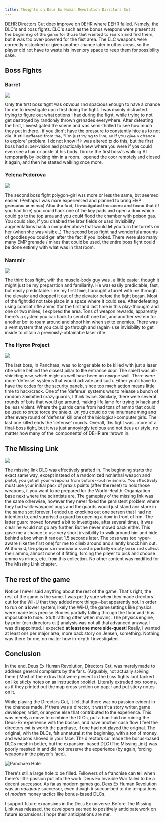 ```yaml
---
title: Thoughts on Deus Ex Human Revolution Directors Cut
---
```


DEHR Directors Cut does improve on DEHR where DEHR failed.
Namely, the DLC's and boss fights.
DLC's such as the bonus weapons were present at the beginning of the game for those that wanted to search and find them, but it was too over-powered for the first area.
The DLC weapons were correctly restocked or given another chance later in other areas, so the player did not have to waste his inventory space to keep them for possibility sake.

## Boss Fights

### Barret

![](/images/dehr/barrett.jpg)

Only the first boss fight was obvious and spacious enough to have a chance for me to investigate upon first doing the fight.
I was mainly distracted trying to figure out what options I had during the fight, while trying to not get destroyed by randomly thrown grenades everywhere.
After defeating the first, I investigated the scene and was semi-thrilled to see how much they put in there.. if you didn't have the pressure to constantly hide as to not die.
It still suffered from the, "I'm just trying to live, as if you give a chance to explore" problem.
I do not know if it was altered to do this, but the first boss had super-vision and practically knew where you were if you could even see a hair or ankle of his body.
I broke the first boss's walking AI temporarily by locking him in a room.
I opened the door remotely and closed it again, and then he started walking once more.

### Yelena Fedorova

![](/images/dehr/yelena.jpg)

The second boss fight polygon-girl was more or less the same, but seemed easier. (Perhaps I was more experienced and planned to bring EMP grenades or mines)
After the fact, I investigated the scene and found that (if you had time) you could hack one of the key pads and open a door which could go to the top area and you could flood the chamber with poison gas.
You could also, if you disabled the later fields or used invisibility augmentations hack a computer above that would let you turn the turrets on her (when she was visible..)
The second boss fight had wonderful amounts of goodies you could get after the fact if you looked.
There were also many many EMP grenade / mines that could be used, the entire boss fight could be done entirely with what was in that room.

### Nammir

![](/images/dehr/namirr.jpg)

The third boss fight, with the muscle-body guy was.. a little easier, though it might just be my preparation and familiarity.
He was easily predictable, fast, but easily predictable.
Like my first time, I brought a turret with me through the elevator and dropped it out of the elevator before the fight began.
Most of the fight did not take place in a space where it could see.
After defeating using combat rifle ammo (for the first and last time in this play-through) and one or two mines, I explored the area.
Tons of weapon rewards, apparently there's a system you can hack to send off one bot, and another system for another bot to roam around and shoot him when set to enemies.
There was a vent system that you could go through and (again) use invisibility to get inside to obtain a previously-obtainable laser rifle.

### The Hyron Project

![](/images/dehr/hyron.jpg)

The last boss, in Panchaea, was no longer able to be killed with just a laser rifle while behind the closest pillar to the entrance door.
The shield was all-shielding now, which might as well have been an opaque wall.
There were more 'defense' systems that would activate and such.
Either you'd have to have the codes for the security panels, since too much action means little time to hack/crack.
One of the 'defense' systems was to release a bunch of random zombified crazy guards, I think twice.
Similarly, there were several rounds of bots that would go around, making life lame for trying to hack and be less violent.
Where the guards came from had tons of ammo that could be used to brute force the shield.
Or, you could do the inhumane thing and after every round of 'defense' kill one of the biological-computer girls.
The last one killed ends the 'defense' rounds.
Overall, this fight was.. more of a final-boss fight, but it was just annoyingly tedious and not deus ex style, no matter how many of the 'components' of DEHR are thrown in.

## The Missing Link

![](/images/dehr/missing-link.jpg)

The missing link DLC was effectively grafted in.
The beginning starts the exact same way, except instead of a randomized nonlethal weapon and pistol, you get all your weapons from before--but no ammo.
You effectively must use your initial pack of praxis points (after the reset) to hold those weapons, if you want to be prepared for the World-Health-Organization base next where the scientists are.
The gameplay of the missing link was the same otherwise, however they never fixed the persistent problem where they had walk-waypoint bugs and the guards would just stand and stare in the same spot forever.
I ended up knocking out one person that I had no intention to, and surprised a guard by opening a door in front of him.
The latter guard moved forward a bit to investigate, after several times, it was clear he would not go any further.
But he never moved back either.
This gave me a chance to use very short invisibility to walk around him and hide behind a box when it ran out 1.5 seconds later.
The boss was too hyper-aware (like the first one) for me to climb around and silently knock him out.
At the end, the player can wander around a partially empty base and collect their ammo, almost none of it fitting, forcing the player to pick and choose ammo vs mines, etc. from this collection.
No other content was modified for The Missing Link chapter.


## The rest of the game

Notice I never said anything about the rest of the game.
That's right, the rest of the game is the same.
I was pretty sure when they made directors cut for the Wii-U that they added more things--but apparently not.
In order to run on a lower system, likely the Wii-U, the game settings like physics were made less precise.
Bodies partially falling through the floor and thus impossible to hide..
Stuff rattling often when moving.
The physics engine, by prior (non directors cut) analysis was not all that advanced anyway.
I was disappointed.
I expected **at least one more side-quest**!
Really, I wanted at least one per major area, more back story on Jensen, something.
Nothing was there for me, no matter how in-depth I investigated.


## Conclusion

In the end, Deus Ex Human Revolution, Directors Cut, was merely made to address general complaints by the fans.
(Arguably, not actually solving them.)
Most of the extras that were present in the boss fights look tacked on like sticky notes on an instruction booklet.
Literally extruded box rooms, as if they printed out the map cross section on paper and put sticky notes on it.

While playing the Directors Cut, it felt that there was no passion evident in the chances made.
If there was a director, it wasn't a story writer, game developer, artist, or anyone else that contributed to the experience.
This was merely a move to combine the DLCs, put a band-aid on ruining the Deus-Ex experience with the bosses, and have another cash flow.
I feel the directors cut is worth the purchase, if one had not played the original.
The original, with the DLCs, felt unnatural at the beginning, with a ton of money and weapons shoved in your face.
The directors cut made the bonus-based DLCs mesh in better, but the expansion-based DLC (The Missing Link) was poorly meshed in and did not preserve the experience (by again, forcing weapons in the player's face).

![Panchaea Hole](/images/dehr/panchaea.png)

There's still a large hole to be filled.
Followers of a franchise can tell when there's little passion put into the work.
Deus Ex Invisible War failed to be a decent successor.
As far as modern games go, Deus Ex Human Revolution was an *adequate* successor, even though it succumbed to the temptations of *modern* money tactics like bonus-based DLCs.

I support future expansions in the Deus Ex universe.
Before The Missing Link was released, the developers seemed to positively anticipate work on future expansions.
I hope their anticipations are met.

